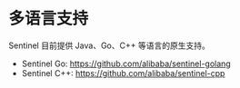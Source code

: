 # 多语言支持

Sentinel 目前提供 Java、Go、C++ 等语言的原生支持。

- Sentinel Go: https://github.com/alibaba/sentinel-golang
- Sentinel C++: https://github.com/alibaba/sentinel-cpp